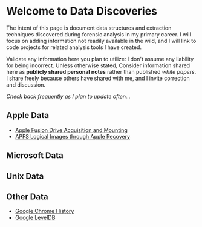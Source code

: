 # Welcome to Data Discoveries

The intent of this page is document data structures and extraction techniques discovered during forensic analysis in my primary career.  I will focus on adding information not readily available in the wild, and I will link to code projects for related analysis tools I have created.

Validate any information here you plan to utilize: I don't assume any liability for being incorrect.  Unless otherwise stated, Consider information shared here as **publicly shared personal notes** rather than published *white papers*.  I share freely because others have shared with me, and I invite correction and discussion.

*Check back frequently as I plan to update often...*

## Apple Data

- [Apple Fusion Drive Acquisition and Mounting](Apple/AppleFusionDrives.md)
- [APFS Logical Images through Apple Recovery](Apple/APFSImaging.md)

## Microsoft Data

## Unix Data

## Other Data

- [Google Chrome History](OtherData/GoogleChromeHistory.md)
- [Google LevelDB](OtherData/LevelDB.md)
